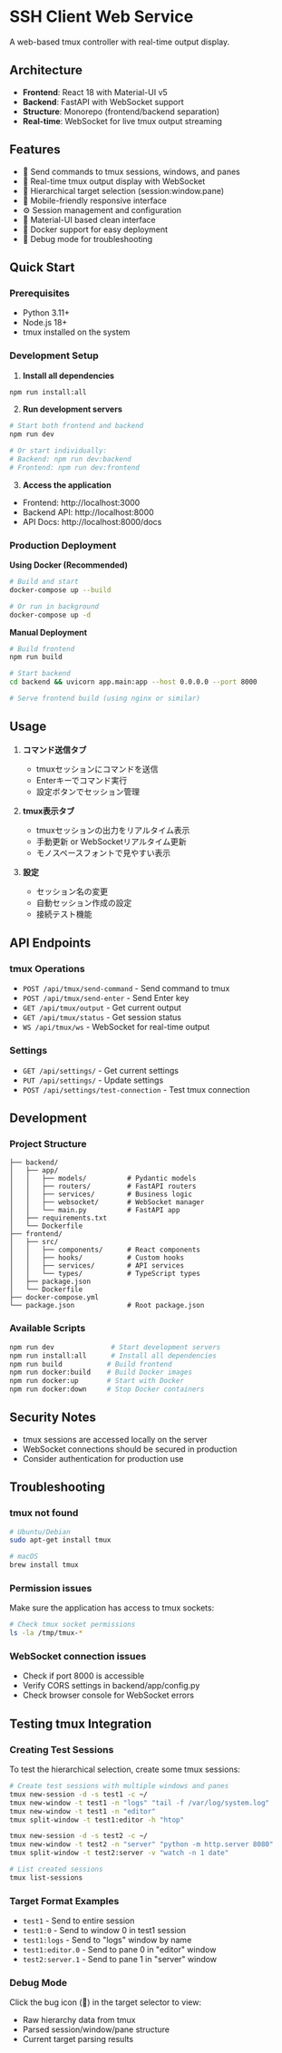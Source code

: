 # SSH Client Web Service

A web-based tmux controller with real-time output display.

## Architecture
- **Frontend**: React 18 with Material-UI v5
- **Backend**: FastAPI with WebSocket support  
- **Structure**: Monorepo (frontend/backend separation)
- **Real-time**: WebSocket for live tmux output streaming

## Features
- 🚀 Send commands to tmux sessions, windows, and panes
- 📡 Real-time tmux output display with WebSocket
- 🎯 Hierarchical target selection (session:window.pane)
- 📱 Mobile-friendly responsive interface
- ⚙️ Session management and configuration
- 🎨 Material-UI based clean interface
- 🐳 Docker support for easy deployment
- 🐛 Debug mode for troubleshooting

## Quick Start

### Prerequisites
- Python 3.11+
- Node.js 18+
- tmux installed on the system

### Development Setup

1. **Install all dependencies**
```bash
npm run install:all
```

2. **Run development servers**
```bash
# Start both frontend and backend
npm run dev

# Or start individually:
# Backend: npm run dev:backend
# Frontend: npm run dev:frontend
```

3. **Access the application**
- Frontend: http://localhost:3000
- Backend API: http://localhost:8000
- API Docs: http://localhost:8000/docs

### Production Deployment

**Using Docker (Recommended)**
```bash
# Build and start
docker-compose up --build

# Or run in background
docker-compose up -d
```

**Manual Deployment**
```bash
# Build frontend
npm run build

# Start backend
cd backend && uvicorn app.main:app --host 0.0.0.0 --port 8000

# Serve frontend build (using nginx or similar)
```

## Usage

1. **コマンド送信タブ**
   - tmuxセッションにコマンドを送信
   - Enterキーでコマンド実行
   - 設定ボタンでセッション管理

2. **tmux表示タブ**  
   - tmuxセッションの出力をリアルタイム表示
   - 手動更新 or WebSocketリアルタイム更新
   - モノスペースフォントで見やすい表示

3. **設定**
   - セッション名の変更
   - 自動セッション作成の設定
   - 接続テスト機能

## API Endpoints

### tmux Operations
- `POST /api/tmux/send-command` - Send command to tmux
- `POST /api/tmux/send-enter` - Send Enter key
- `GET /api/tmux/output` - Get current output
- `GET /api/tmux/status` - Get session status
- `WS /api/tmux/ws` - WebSocket for real-time output

### Settings
- `GET /api/settings/` - Get current settings
- `PUT /api/settings/` - Update settings  
- `POST /api/settings/test-connection` - Test tmux connection

## Development

### Project Structure
```
├── backend/
│   ├── app/
│   │   ├── models/          # Pydantic models
│   │   ├── routers/         # FastAPI routers
│   │   ├── services/        # Business logic
│   │   ├── websocket/       # WebSocket manager
│   │   └── main.py          # FastAPI app
│   ├── requirements.txt
│   └── Dockerfile
├── frontend/
│   ├── src/
│   │   ├── components/      # React components
│   │   ├── hooks/           # Custom hooks
│   │   ├── services/        # API services
│   │   └── types/           # TypeScript types
│   ├── package.json
│   └── Dockerfile
├── docker-compose.yml
└── package.json             # Root package.json
```

### Available Scripts
```bash
npm run dev              # Start development servers
npm run install:all      # Install all dependencies
npm run build           # Build frontend
npm run docker:build    # Build Docker images
npm run docker:up       # Start with Docker
npm run docker:down     # Stop Docker containers
```

## Security Notes
- tmux sessions are accessed locally on the server
- WebSocket connections should be secured in production
- Consider authentication for production use

## Troubleshooting

### tmux not found
```bash
# Ubuntu/Debian
sudo apt-get install tmux

# macOS
brew install tmux
```

### Permission issues
Make sure the application has access to tmux sockets:
```bash
# Check tmux socket permissions
ls -la /tmp/tmux-*
```

### WebSocket connection issues
- Check if port 8000 is accessible
- Verify CORS settings in backend/app/config.py
- Check browser console for WebSocket errors

## Testing tmux Integration

### Creating Test Sessions
To test the hierarchical selection, create some tmux sessions:

```bash
# Create test sessions with multiple windows and panes
tmux new-session -d -s test1 -c ~/
tmux new-window -t test1 -n "logs" "tail -f /var/log/system.log"
tmux new-window -t test1 -n "editor"
tmux split-window -t test1:editor -h "htop"

tmux new-session -d -s test2 -c ~/
tmux new-window -t test2 -n "server" "python -m http.server 8080"
tmux split-window -t test2:server -v "watch -n 1 date"

# List created sessions
tmux list-sessions
```

### Target Format Examples
- `test1` - Send to entire session
- `test1:0` - Send to window 0 in test1 session  
- `test1:logs` - Send to "logs" window by name
- `test1:editor.0` - Send to pane 0 in "editor" window
- `test2:server.1` - Send to pane 1 in "server" window

### Debug Mode
Click the bug icon (🐛) in the target selector to view:
- Raw hierarchy data from tmux
- Parsed session/window/pane structure
- Current target parsing results